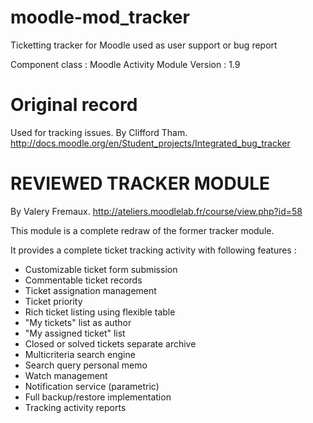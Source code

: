 moodle-mod_tracker
==================

Ticketting tracker for Moodle used as user support or bug report

Component class : Moodle Activity Module
Version : 1.9

Original record
=======================

Used for tracking issues.
By Clifford Tham.
http://docs.moodle.org/en/Student_projects/Integrated_bug_tracker

REVIEWED TRACKER MODULE
=======================

By Valery Fremaux.
http://ateliers.moodlelab.fr/course/view.php?id=58

This module is a complete redraw of the former tracker module. 

It provides a complete ticket tracking activity with following features :

- Customizable ticket form submission
- Commentable ticket records
- Ticket assignation management
- Ticket priority
- Rich ticket listing using flexible table
- "My tickets" list as author
- "My assigned ticket" list
- Closed or solved tickets separate archive
- Multicriteria search engine
- Search query personal memo
- Watch management
- Notification service (parametric)
- Full backup/restore implementation
- Tracking activity reports